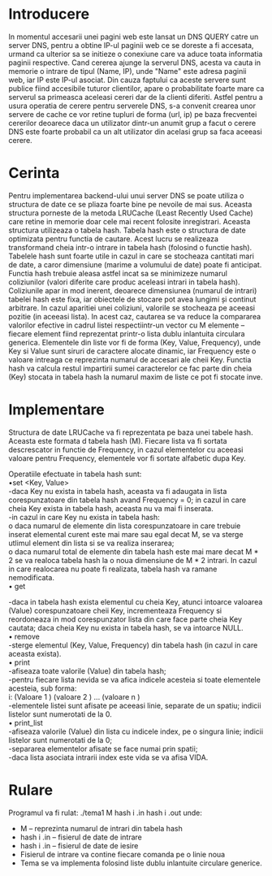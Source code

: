 # Introducere
In momentul accesarii unei pagini web este lansat un DNS QUERY catre un server DNS,
pentru a obtine IP-ul paginii web ce se doreste a fi accesata, urmand ca ulterior sa se initieze o
conexiune care va aduce toata informatia paginii respective. Cand cererea ajunge la serverul
DNS, acesta va cauta in memorie o intrare de tipul (Name, IP), unde "Name" este adresa paginii
web, iar IP este IP-ul asociat. 
Din cauza faptului ca aceste servere sunt publice fiind accesibile tuturor clientilor, apare
o probabilitate foarte mare ca serverul sa primeasca aceleasi cereri dar de la clienti diferiti. Astfel
pentru a usura operatia de cerere pentru serverele DNS, s-a convenit crearea unor servere de
cache ce vor retine tupluri de forma (url, ip) pe baza frecventei cererilor deoarece daca un
utilizator dintr-un anumit grup a facut o cerere DNS este foarte probabil ca un alt utilizator din
acelasi grup sa faca aceeasi cerere.

# Cerinta
Pentru implementarea backend-ului unui server DNS se poate utiliza o structura de date
ce se pliaza foarte bine pe nevoile de mai sus. Aceasta structura porneste de la metoda LRUCache (Least Recently Used Cache) care retine in memorie doar cele mai recent folosite
inregistrari. Aceasta structura utilizeaza o tabela hash.
Tabela hash este o structura de date optimizata pentru functia de cautare. Acest lucru se
realizeaza transformand cheia intr-o intrare in tabela hash (folosind o functie hash). Tabelele
hash sunt foarte utile in cazul in care se stocheaza cantitati mari de date, a caror dimensiune
(marime a volumului de date) poate fi anticipat.
Functia hash trebuie aleasa astfel incat sa se minimizeze numarul coliziunilor (valori
diferite care produc aceleasi intrari in tabela hash). Coliziunile apar in mod inerent, deoarece
dimensiunea (numarul de intrari) tabelei hash este fixa, iar obiectele de stocare pot avea lungimi
și continut arbitrare. In cazul aparitiei unei coliziuni, valorile se stocheaza pe aceeasi pozitie (in
aceeasi lista). In acest caz, cautarea se va reduce la compararea valorilor efective in cadrul listei
respectiintr-un vector cu M elemente – fiecare element fiind reprezentat printr-o lista dublu
inlantuita circulara generica. Elementele din liste vor fi de forma (Key, Value, Frequency), unde
Key si Value sunt siruri de caractere alocate dinamic, iar Frequency este o valoare intreaga ce
reprezinta numarul de accesari ale cheii Key. Functia hash va calcula restul impartirii sumei
caracterelor ce fac parte din cheia (Key) stocata in tabela hash la numarul maxim de liste ce pot fi
stocate inve.

# Implementare

Structura de date LRUCache va fi reprezentata pe baza unei tabele hash. Aceasta este
formata d tabela hash (M). Fiecare lista va fi sortata descrescator in functie de Frequency, in
cazul elementelor cu aceeasi valoare pentru Frequency, elementele vor fi sortate alfabetic dupa
Key.

Operatiile efectuate in tabela hash sunt:\
•set <Key, Value>\
-daca Key nu exista in tabela hash, aceasta va fi adaugata in lista corespunzatoare din
tabela hash avand Frequency = 0; in cazul in care cheia Key exista in tabela hash,
aceasta nu va mai fi inserata.\
-in cazul in care Key nu exista in tabela hash:\
o daca numarul de elemente din lista corespunzatoare in care trebuie inserat
elemental curent este mai mare sau egal decat M, se va sterge utlimul
element din lista si se va realiza inserarea;\
o daca numarul total de elemente din tabela hash este mai mare decat M * 2 se
va realoca tabela hash la o noua dimensiune de M * 2 intrari. In cazul in care
realocarea nu poate fi realizata, tabela hash va ramane nemodificata.\
• get <Key >

-daca in tabela hash exista elementul cu cheia Key, atunci intoarce valoarea (Value)
corespunzatoare cheii Key, incrementeaza Frequency si reordoneaza in mod
corespunzator lista din care face parte cheia Key cautata; daca cheia Key nu exista in
tabela hash, se va intoarce NULL.\
• remove <Key>\
-sterge elementul (Key, Value, Frequency) din tabela hash (in cazul in care aceasta
exista).\
• print\
-afiseaza toate valorile (Value) din tabela hash;\
-pentru fiecare lista nevida se va afica indicele acesteia si toate elementele acesteia,
sub forma:\
i: (Valoare 1 ) (valoare 2 ) ... (valoare n )\
-elementele listei sunt afisate pe aceeasi linie, separate de un spatiu; indicii listelor
sunt numerotati de la 0.\
• print_list <index >\
-afiseaza valorile (Value) din lista cu indicele index, pe o singura linie; indicii listelor
sunt numerotati de la 0;\
-separarea elementelor afisate se face numai prin spatii;\
-daca lista asociata intrarii index este vida se va afisa VIDA.

# Rulare
Programul va fi rulat:
./tema1 M hash i .in hash i .out
unde:
- M – reprezinta numarul de intrari din tabela hash
- hash i .in – fisierul de date de intrare
- hash i .in – fisierul de date de iesire
- Fisierul de intrare va contine fiecare comanda pe o linie noua
- Tema se va implementa folosind liste dublu inlantuite circulare generice.
